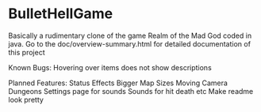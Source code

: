 # BulletHellGame
Basically a rudimentary clone of the game Realm of the Mad God coded in java.
Go to the doc/overview-summary.html for detailed documentation of this project

Known Bugs:
Hovering over items does not show descriptions

Planned Features:
Status Effects
Bigger Map Sizes
Moving Camera
Dungeons
Settings page for sounds
Sounds for hit death etc
Make readme look pretty
